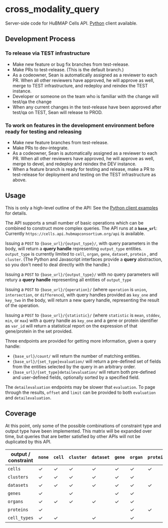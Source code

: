 # cross_modality_query

Server-side code for HuBMAP Cells API.
[Python](https://github.com/hubmapconsortium/hubmap-api-py-client) client available.


## Development Process

### To release via TEST infrastructure

-    Make new feature or bug fix branches from test-release.
-    Make PRs to test-release. (This is the default branch.)
-    As a codeowner, Sean is automatically assigned as a reviewer to each PR. When all other reviewers have approved, he will approve as well, merge to TEST infrastructure, and redeploy and reindex the TEST instance.
-    Developer or someone on the team who is familiar with the change will test/qa the change
-    When any current changes in the test-release have been approved after test/qa on TEST, Sean will release to PROD.

### To work on features in the development environment before ready for testing and releasing

-    Make new feature branches from test-release.
-    Make PRs to dev-integrate.
-    As a codeowner, Sean is automatically assigned as a reviewer to each PR. When all other reviewers have approved, he will approve as well, merge to devel, and redeploy and reindex the DEV instance.
-    When a feature branch is ready for testing and release, make a PR to test-release for deployment and testing on the TEST infrastructure as above.

## Usage

This is only a high-level outline of the API:
See the [Python client examples](https://github.com/hubmapconsortium/hubmap-api-py-client/tree/main/examples) for details.

The API supports a small number of basic operations which can be combined to construct more complex queries.
The API runs at a **`base_url`**: Currently `https://cells.api.hubmapconsortium.org/api` is available.

Issuing a `POST` to `{base_url}/{output_type}/`, with query parameters in the body,
will return a **query handle** representing `output_type` entities.
`output_type` is currently limited to `cell`, `organ`, `gene`, `dataset`, `protein` , and `cluster`.
(The Python and Javascript interfaces provide a **query** abstraction, so you don't need to deal directly with the handle.)

Issuing a `POST` to `{base_url}/{output_type}/` with no query parameters will retury a **query handle** representing all entities of `output_type`

Issuing a `POST` to `{base_url}/{operation}/` (where `operation` is `union`, `intersection`, or `difference`),
with query handles provided as `key_one` and `key_two` in the body, will return a new query handle,
representing the result of the operation.

Issuing a `POST` to `{base_url}/{statistic}/` (where `statistic` is `mean`, `stddev`, `min`, or `max`)
with a query handle as `key_one` and a gene or protein identifier as `var_id` will return
a statistical report on the expression of that gene/protein in the set provided.

Three endpoints are provided for getting more information, given a query handle:
- `{base_url}/count/` will return the number of matching entities.
- `{base_url}/{set_type}evaluation/` will return a pre-defined set of fields from the entities selected by the query in an arbitrary order.
- `{base_url}/{set_type}detailevaluation/` will return both pre-defined and user-defined fields, optionally sorted by a specified field.

The `detailevaluation` endpoints may be slower that `evaluation`. 
To page through the results, `offset` and `limit` can be provided to both `evaluation` and `detailevaluation`.

## Coverage

At this point, only some of the possible combinations of constraint type and output type have been implemented.
This matrix will be expanded over time, but queries that are better satisfied by other APIs will not be duplicated by this API.

| output / constraint | `none`    | `cell`    | `cluster` | `dataset` | `gene`    | `organ`   | `protein` | `modality` | `cell_type` |
|---------------------| --------- | --------- |-----------| ------- | --------- | --------- |-----------| --------- | -------- |
| `cells`             | ✓         | ✓         | ✓         | ✓       | ✓         | ✓         | ✓         | ✓         | ✓        |
| `clusters`          | ✓         | ✓         | ✓         | ✓       | ✓         | ✓         |           |           |          |
| `datasets`          | ✓         | ✓         | ✓         | ✓       | ✓         | ✓         | ✓         | ✓         | ✓        |
| `genes`             | ✓         |           | ✓         |         | ✓         | ✓         |           |           |          |
| `organs`            | ✓         | ✓         | ✓         | ✓       | ✓         | ✓         |           |           | ✓        |
| `proteins`          | ✓         |           |           |         |           | ✓         | ✓         |           |          |
| `cell_types`        | ✓         | ✓         |           | ✓       |           | ✓         |           |           |  ✓       |
